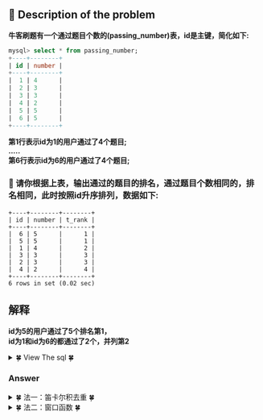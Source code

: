## &#128044; Description of the problem

**牛客刷题有一个通过题目个数的(passing_number)表，id是主键，简化如下:**
```sql
mysql> select * from passing_number;
+----+--------+
| id | number |
+----+--------+
|  1 | 4      |
|  2 | 3      |
|  3 | 3      |
|  4 | 2      |
|  5 | 5      |
|  6 | 5      |
+----+--------+
```
**第1行表示id为1的用户通过了4个题目;**<br>
**.....**<br>
**第6行表示id为6的用户通过了4个题目;**<br>

### &#127800; 请你根据上表，输出通过的题目的排名，通过题目个数相同的，排名相同，此时按照id升序排列，数据如下:

```
+----+--------+--------+
| id | number | t_rank |
+----+--------+--------+
|  6 | 5      |      1 |
|  5 | 5      |      1 |
|  1 | 4      |      2 |
|  3 | 3      |      3 |
|  2 | 3      |      3 |
|  4 | 2      |      4 |
+----+--------+--------+
6 rows in set (0.02 sec)
```

## 解释
**id为5的用户通过了5个排名第1，**<br>
**id为1和id为6的都通过了2个，并列第2**


<details>
<summary>&#127808; View The sql &#127808;</summary>
  
```sql
create table passing_number
( id smallint(5) not null primary key,
  number varchar(30) not null);
```
```sql
mysql> insert into passing_number
(id, number)
values
(1,'4'),
(2,'3'),
(3,'3'),
(4,'2'),
(5,'5'),
(6,'5');
Query OK, 6 rows affected (0.01 sec)
```
</details>

### Answer
<details>
<summary>&#127808; 法一：笛卡尔积去重 &#127808;</summary>
  
1. 设置双表，表1为原表， 表2与表一做笛卡尔积后去重
2. 去重后，用count计数，记录 表2.number 去重后  >= 表1.number(若排名最高则只有自己等于自己，rank为1。若排名第二，则有两个 number >= 自己)
  
```sql
select a.id, a.number, count(distinct b.number) t_rank
from passing_number a, passing_number b
where a.number <= b.number
group by a.id, a.number
order by t_rank asc;
```
</details>

<details>
<summary>&#127808; 法二：窗口函数 &#127808;</summary>
  
```sql
SELECT *, dense_rank() over(order by number desc) t_rank 
FROM passing_number ORDER BY number DESC, id;
```
```sql
# 仅8.0以上使用，8.0以下使用会报错哦
ERROR 1064 (42000): 
  You have an error in your SQL syntax;
  check the manual that corresponds to your MySQL server version for the right syntax to use near '(order by number desc) t_rank
FROM passing_number ORDER BY number DESC, id' at line 1
```
</details>

